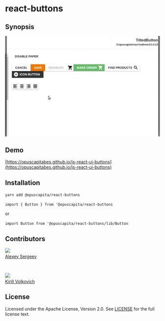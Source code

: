 # react-buttons

## Synopsis

![demo.gif](./demo.gif)

## Demo

[https://opuscapitabes.github.io/js-react-ui-buttons](https://opuscapitabes.github.io/js-react-ui-buttons)

## Installation

`yarn add @opuscapita/react-buttons`

`import { Button } from '@opuscapita/react-buttons`

or

`import Button from '@opuscapita/react-buttons/lib/Button`

## Contributors

[<img src="https://avatars.githubusercontent.com/u/24603787?v=3" width="100px;"/><br />Alexey Sergeev](https://github.com/asergeev-sc)

<br />

[<img src="https://avatars.githubusercontent.com/u/24652543?v=3" width="100px;"/><br />Kirill Volkovich](https://github.com/kvolkovich-sc)

## License

Licensed under the Apache License, Version 2.0. See [LICENSE](./LICENSE) for the full license text.
